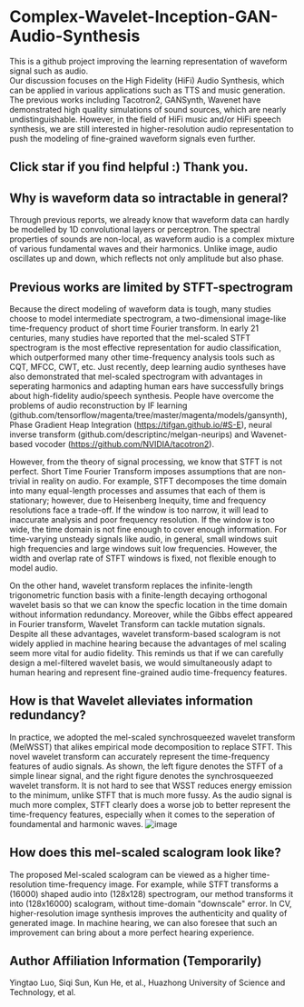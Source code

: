 # Complex-Wavelet-Inception-GAN-Audio-Synthesis
This is a github project improving the learning representation of waveform signal such as audio.  
Our discussion focuses on the High Fidelity (HiFi) Audio Synthesis, which can be applied in various applications such as TTS and music generation. The previous works including Tacotron2, GANSynth, Wavenet have demonstrated high quality simulations of sound sources, which are nearly undistinguishable. However, in the field of HiFi music and/or HiFi speech synthesis, we are still interested in higher-resolution audio representation to push the modeling of fine-grained waveform signals even further. 

## Click star if you find helpful :) Thank you.

## Why is waveform data so intractable in general?
Through previous reports, we already know that waveform data can hardly be modelled by 1D convolutional layers or perceptron. The spectral properties of sounds are non-local, as waveform audio is a complex mixture of various fundamental waves and their harmonics. Unlike image, audio oscillates up and down, which reflects not only amplitude but also phase.
## Previous works are limited by STFT-spectrogram
Because the direct modeling of waveform data is tough, many studies choose to model intermediate spectrogram, a two-dimensional image-like time-frequency product of short time Fourier transform. In early 21 centuries, many studies have reported that the mel-scaled STFT spectrogram is the most effective representation for audio classification, which outperformed many other time-frequency analysis tools such as CQT, MFCC, CWT, etc. Just recently, deep learning audio syntheses have also demonstrated that mel-scaled spectrogram with advantages in seperating harmonics and adapting human ears have successfully brings about high-fidelity audio/speech synthesis. People have overcome the problems of audio reconstruction by IF learning (github.com/tensorflow/magenta/tree/master/magenta/models/gansynth), Phase Gradient Heap Integration (https://tifgan.github.io/#S-E), neural inverse transform (github.com/descriptinc/melgan-neurips) and Wavenet-based vocoder (https://github.com/NVIDIA/tacotron2).  
  
However, from the theory of signal processing, we know that STFT is not perfect. Short Time Fourier Transform imposes assumptions that are non-trivial in reality on audio. For example, STFT decomposes the time domain into many equal-length processes and assumes that each of them is stationary; however, due to Heisenberg Inequity, time and frequency resolutions face a trade-off. If the window is too narrow, it will lead to inaccurate analysis and poor frequency resolution. If the window is too wide, the time domain is not fine enough to cover enough information. For time-varying unsteady signals like audio, in general, small windows suit high frequencies and large windows suit low frequencies. However, the width and overlap rate of STFT windows is fixed, not flexible enough to model audio.  
  
On the other hand, wavelet transform replaces the infinite-length trigonometric function basis with a finite-length decaying orthogonal wavelet basis so that we can know the specfic location in the time domain without information redundancy. Moreover, while the Gibbs effect appeared in Fourier transform, Wavelet Transform can tackle mutation signals. Despite all these advantages, wavelet transform-based scalogram is not widely applied in machine hearing because the advantages of mel scaling seem more vital for audio fidelity. This reminds us that if we can carefully design a mel-filtered wavelet basis, we would simultaneously adapt to human hearing and represent fine-grained audio time-frequency features.
## How is that Wavelet alleviates information redundancy?
In practice, we adopted the mel-scaled synchrosqueezed wavelet transform (MelWSST) that alikes empirical mode decomposition to replace STFT. This novel wavelet transform can accurately represent the time-frequency features of audio signals. As shown, the left figure denotes the STFT of a simple linear signal, and the right figure denotes the synchrosqueezed wavelet transform. It is not hard to see that WSST reduces energy emission to the minimum, unlike STFT that is much more fussy. As the audio signal is much more complex, STFT clearly does a worse job to better represent the time-frequency features, especially when it comes to the seperation of foundamental and harmonic waves.
![image](https://github.com/yingtaoluo/Complex-Wavelet-Inception-GAN-Audio-Synthesis/blob/master/stft.vs.wsst.png)  
## How does this mel-scaled scalogram look like?  
The proposed Mel-scaled scalogram can be viewed as a higher time-resolution time-frequency image. For example, while STFT transforms a (16000) shaped audio into (128x128) spectrogram, our method transforms it into (128x16000) scalogram, without time-domain "downscale" error. In CV, higher-resolution image synthesis improves the authenticity and quality of generated image. In machine hearing, we can also foresee that such an improvement can bring about a more perfect hearing experience.
## Author Affiliation Information (Temporarily)
Yingtao Luo, Siqi Sun, Kun He, et al., Huazhong University of Science and Technology, et al.
